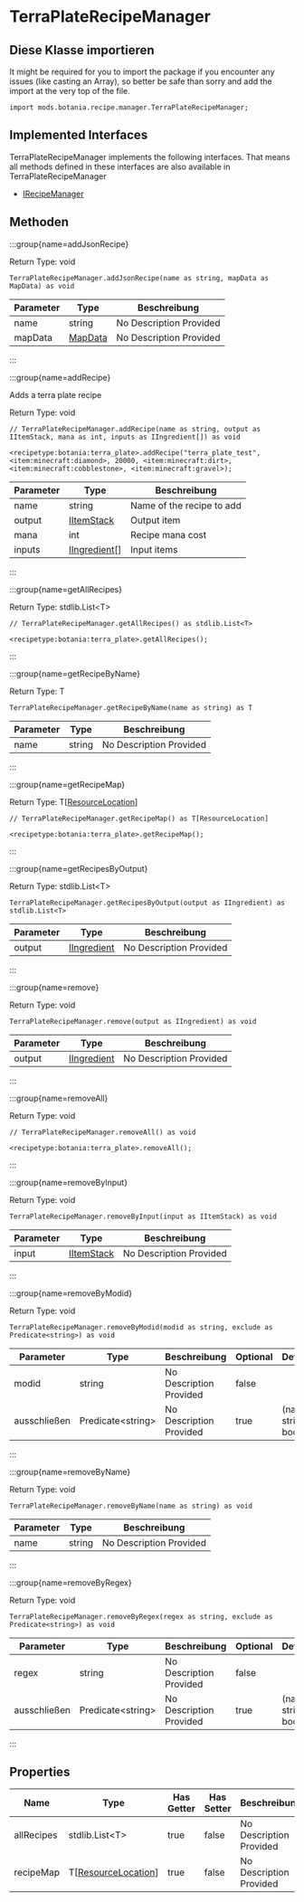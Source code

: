 # TerraPlateRecipeManager



## Diese Klasse importieren

It might be required for you to import the package if you encounter any issues (like casting an Array), so better be safe than sorry and add the import at the very top of the file.
```zenscript
import mods.botania.recipe.manager.TerraPlateRecipeManager;
```


## Implemented Interfaces
TerraPlateRecipeManager implements the following interfaces. That means all methods defined in these interfaces are also available in TerraPlateRecipeManager

- [IRecipeManager](/vanilla/api/recipe/manager/IRecipeManager)

## Methoden

:::group{name=addJsonRecipe}

Return Type: void

```zenscript
TerraPlateRecipeManager.addJsonRecipe(name as string, mapData as MapData) as void
```

| Parameter | Type                                 | Beschreibung            |
| --------- | ------------------------------------ | ----------------------- |
| name      | string                               | No Description Provided |
| mapData   | [MapData](/vanilla/api/data/MapData) | No Description Provided |


:::

:::group{name=addRecipe}

Adds a terra plate recipe

Return Type: void

```zenscript
// TerraPlateRecipeManager.addRecipe(name as string, output as IItemStack, mana as int, inputs as IIngredient[]) as void

<recipetype:botania:terra_plate>.addRecipe("terra_plate_test", <item:minecraft:diamond>, 20000, <item:minecraft:dirt>, <item:minecraft:cobblestone>, <item:minecraft:gravel>);
```

| Parameter | Type                                                 | Beschreibung              |
| --------- | ---------------------------------------------------- | ------------------------- |
| name      | string                                               | Name of the recipe to add |
| output    | [IItemStack](/vanilla/api/item/IItemStack)           | Output item               |
| mana      | int                                                  | Recipe mana cost          |
| inputs    | [IIngredient](/vanilla/api/ingredient/IIngredient)[] | Input items               |


:::

:::group{name=getAllRecipes}

Return Type: stdlib.List&lt;T&gt;

```zenscript
// TerraPlateRecipeManager.getAllRecipes() as stdlib.List<T>

<recipetype:botania:terra_plate>.getAllRecipes();
```

:::

:::group{name=getRecipeByName}

Return Type: T

```zenscript
TerraPlateRecipeManager.getRecipeByName(name as string) as T
```

| Parameter | Type   | Beschreibung            |
| --------- | ------ | ----------------------- |
| name      | string | No Description Provided |


:::

:::group{name=getRecipeMap}

Return Type: T[[ResourceLocation](/vanilla/api/resource/ResourceLocation)]

```zenscript
// TerraPlateRecipeManager.getRecipeMap() as T[ResourceLocation]

<recipetype:botania:terra_plate>.getRecipeMap();
```

:::

:::group{name=getRecipesByOutput}

Return Type: stdlib.List&lt;T&gt;

```zenscript
TerraPlateRecipeManager.getRecipesByOutput(output as IIngredient) as stdlib.List<T>
```

| Parameter | Type                                               | Beschreibung            |
| --------- | -------------------------------------------------- | ----------------------- |
| output    | [IIngredient](/vanilla/api/ingredient/IIngredient) | No Description Provided |


:::

:::group{name=remove}

Return Type: void

```zenscript
TerraPlateRecipeManager.remove(output as IIngredient) as void
```

| Parameter | Type                                               | Beschreibung            |
| --------- | -------------------------------------------------- | ----------------------- |
| output    | [IIngredient](/vanilla/api/ingredient/IIngredient) | No Description Provided |


:::

:::group{name=removeAll}

Return Type: void

```zenscript
// TerraPlateRecipeManager.removeAll() as void

<recipetype:botania:terra_plate>.removeAll();
```

:::

:::group{name=removeByInput}

Return Type: void

```zenscript
TerraPlateRecipeManager.removeByInput(input as IItemStack) as void
```

| Parameter | Type                                       | Beschreibung            |
| --------- | ------------------------------------------ | ----------------------- |
| input     | [IItemStack](/vanilla/api/item/IItemStack) | No Description Provided |


:::

:::group{name=removeByModid}

Return Type: void

```zenscript
TerraPlateRecipeManager.removeByModid(modid as string, exclude as Predicate<string>) as void
```

| Parameter    | Type                                | Beschreibung            | Optional | DefaultValue                      |
| ------------ | ----------------------------------- | ----------------------- | -------- | --------------------------------- |
| modid        | string                              | No Description Provided | false    |                                   |
| ausschließen | Predicate&lt;string&gt; | No Description Provided | true     | (name as string) as bool => false |


:::

:::group{name=removeByName}

Return Type: void

```zenscript
TerraPlateRecipeManager.removeByName(name as string) as void
```

| Parameter | Type   | Beschreibung            |
| --------- | ------ | ----------------------- |
| name      | string | No Description Provided |


:::

:::group{name=removeByRegex}

Return Type: void

```zenscript
TerraPlateRecipeManager.removeByRegex(regex as string, exclude as Predicate<string>) as void
```

| Parameter    | Type                                | Beschreibung            | Optional | DefaultValue                      |
| ------------ | ----------------------------------- | ----------------------- | -------- | --------------------------------- |
| regex        | string                              | No Description Provided | false    |                                   |
| ausschließen | Predicate&lt;string&gt; | No Description Provided | true     | (name as string) as bool => false |


:::


## Properties

| Name       | Type                                                          | Has Getter | Has Setter | Beschreibung            |
| ---------- | ------------------------------------------------------------- | ---------- | ---------- | ----------------------- |
| allRecipes | stdlib.List&lt;T&gt;                              | true       | false      | No Description Provided |
| recipeMap  | T[[ResourceLocation](/vanilla/api/resource/ResourceLocation)] | true       | false      | No Description Provided |

